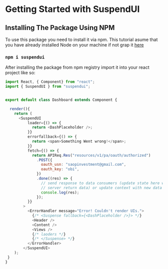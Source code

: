# Getting Started with SuspendUI



## Installing The Package Using NPM

To use this package you need to install it via npm. This tutorial asume that you have already installed Node on your machine if not grap it  [here](https://nodejs.org/en/download/)

### `npm i suspendui`

After installing the package from npm registry import it into your react project like so:

```js
import React, { Component} from "react";
import { SuspendUI } from "suspendui";


export default class Dashboard extends Component {

  render(){
    return (
      <SuspendUI
          loader={() => {
            return <DashPlaceholder />;
          }}
          errorfallback={() => {
            return <span>Something Went wrong!</span>;
          }}
          fetch={() => {
            return APIReq.Res("resources/v1/pa/oauth/authorized")
              .POST({
                oauth_usn: "saopinvestment@gmail.com",
                oauth_key: "obi",
              })
              .done((res) => {
                // send response to data consumers (update state here with
                // server return data) or update context with new data
                console.log(res);
              });
          }}
        >
          <ErrorHandler message="Error! Couldn't render UIs.">
            {/* <Suspense fallback={<DashPlaceholder />}> */}
            <Header />
            <Content />
            <Views />
            {/* laoders */}
            {/* </Suspense> */}
          </ErrorHandler>
        </SuspendUI> 
    );
 }
}
  

